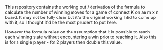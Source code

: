 This repository contains the working out / derivation of the formula to calculate the number of winning moves for a game of connect K on an m x n board. 
It may not be fully clear but it's the original working I did to come up with it, so I thought it'd be the most prudent to put here. 

However the formula relies on the assumption that it is possible to reach each winning state without encountering a win prior to reaching it.
Also this is for a single player - for 2 players then double this value.
